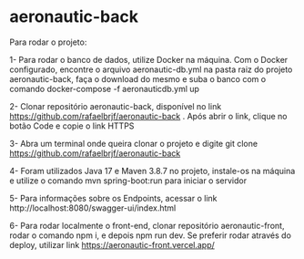 # aeronautic-back

Para rodar o projeto:

1- Para rodar o banco de dados, utilize Docker na máquina. Com o Docker configurado, encontre o arquivo aeronautic-db.yml na pasta raiz do projeto aeronautic-back, faça o download do mesmo e suba o banco com o comando docker-compose -f aeronauticdb.yml up

2- Clonar repositório aeronautic-back, disponível no link https://github.com/rafaelbrjf/aeronautic-back . Após abrir o link, clique no botão Code e copie o link HTTPS

3- Abra um terminal onde queira clonar o projeto e digite git clone https://github.com/rafaelbrjf/aeronautic-back

4- Foram utilizados Java 17 e Maven 3.8.7 no projeto, instale-os na máquina e utilize o comando mvn spring-boot:run para iniciar o servidor

5- Para informações sobre os Endpoints, acessar o link http://localhost:8080/swagger-ui/index.html 

6- Para rodar localmente o front-end, clonar repositório aeronautic-front, rodar o comando npm i, e depois npm run dev. Se preferir rodar através do deploy, utilizar link https://aeronautic-front.vercel.app/ 
